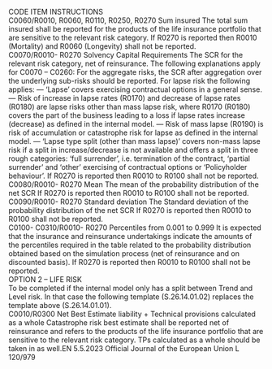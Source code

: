  
CODE  ITEM  INSTRUCTIONS  
C0060/R0010, 
R0060, R0110, 
R0250, R0270  Sum insured  The total sum insured shall be reported for the products of the life insurance 
portfolio that are sensitive to the relevant risk category. 
If R0270 is reported then R0010 (Mortality) and R0060 (Longevity) shall not be 
reported.  
C0070/R0010- 
R0270  Solvency Capital Requirements  The SCR for the relevant risk category, net of reinsurance. 
The following explanations apply for C0070 – C0260: 
For the aggregate risks, the SCR after aggregation over the underlying sub-risks 
should be reported. 
For lapse risk the following applies: 
— ‘Lapse’ covers exercising contractual options in a general sense. 
— Risk of increase in lapse rates (R0170) and decrease of lapse rates (R0180) are 
lapse risks other than mass lapse risk, where R0170 (R0180) covers the part 
of the business leading to a loss if lapse rates increase (decrease) as defined in 
the internal model. 
— Risk of mass lapse (R0190) is risk of accumulation or catastrophe risk for 
lapse as defined in the internal model. 
— ‘Lapse type split (other than mass lapse)’ covers non-mass lapse risk if a split 
in increase/decrease is not available and offers a split in three rough 
categories: ‘full surrender’, i.e. termination of the contract, ‘partial surrender’ 
and ‘other’ exercising of contractual options or ‘Policyholder behaviour’. 
If R0270 is reported then R0010 to R0100 shall not be reported.  
C0080/R0010- 
R0270  Mean  The mean of the probability distribution of the net SCR 
If R0270 is reported then R0010 to R0100 shall not be reported.  
C0090/R0010- 
R0270  Standard deviation  The Standard deviation of the probability distribution of the net SCR 
If R0270 is reported then R0010 to R0100 shall not be reported.  
C0100- 
C0310/R0010- 
R0270  Percentiles from 0.001 to 
0.999  It is expected that the insurance and reinsurance undertakings indicate the 
amounts of the percentiles required in the table related to the probability 
distribution obtained based on the simulation process (net of reinsurance and 
on discounted basis). 
If R0270 is reported then R0010 to R0100 shall not be reported.  
OPTION 2 – LIFE RISK  
To be completed if the internal model only has a split between Trend and Level risk. In that case the following template 
(S.26.14.01.02) replaces the template above (S.26.14.01.01).  
C0010/R0300  Net Best Estimate 
liability + Technical provisions 
calculated as a whole  Catastrophe risk best estimate shall be reported net of reinsurance and refers to 
the products of the life insurance portfolio that are sensitive to the relevant risk 
category. TPs calculated as a whole should be taken in as well.EN  5.5.2023 Official Journal of the European Union L 120/979